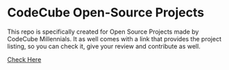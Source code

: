 # CodeCube Open-Source Projects

This repo is specifically created for Open Source Projects made by CodeCube Millennials. It as well comes with a link that provides the project listing, so you can check it, give your review and contribute as well.

[Check Here](https://codecube-001.github.io/codecube-open-source/)
